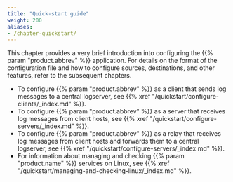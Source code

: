 ```yaml
---
title: "Quick-start guide"
weight: 200
aliases:
- /chapter-quickstart/
---
```

<!-- DISCLAIMER: This file is based on the syslog-ng Open Source Edition documentation https://github.com/balabit/syslog-ng-ose-guides/commit/2f4a52ee61d1ea9ad27cb4f3168b95408fddfdf2 and is used under the terms of The syslog-ng Open Source Edition Documentation License. The file has been modified by Axoflow. -->

This chapter provides a very brief introduction into configuring the {{% param "product.abbrev" %}} application. For details on the format of the configuration file and how to configure sources, destinations, and other features, refer to the subsequent chapters.

- To configure {{% param "product.abbrev" %}} as a client that sends log messages to a central logserver, see {{% xref "/quickstart/configure-clients/_index.md" %}}.
- To configure {{% param "product.abbrev" %}} as a server that receives log messages from client hosts, see {{% xref "/quickstart/configure-servers/_index.md" %}}.
- To configure {{% param "product.abbrev" %}} as a relay that receives log messages from client hosts and forwards them to a central logserver, see {{% xref "/quickstart/configure-servers/_index.md" %}}.
- For information about managing and checking {{% param "product.name" %}} services on Linux, see {{% xref "/quickstart/managing-and-checking-linux/_index.md" %}}.
